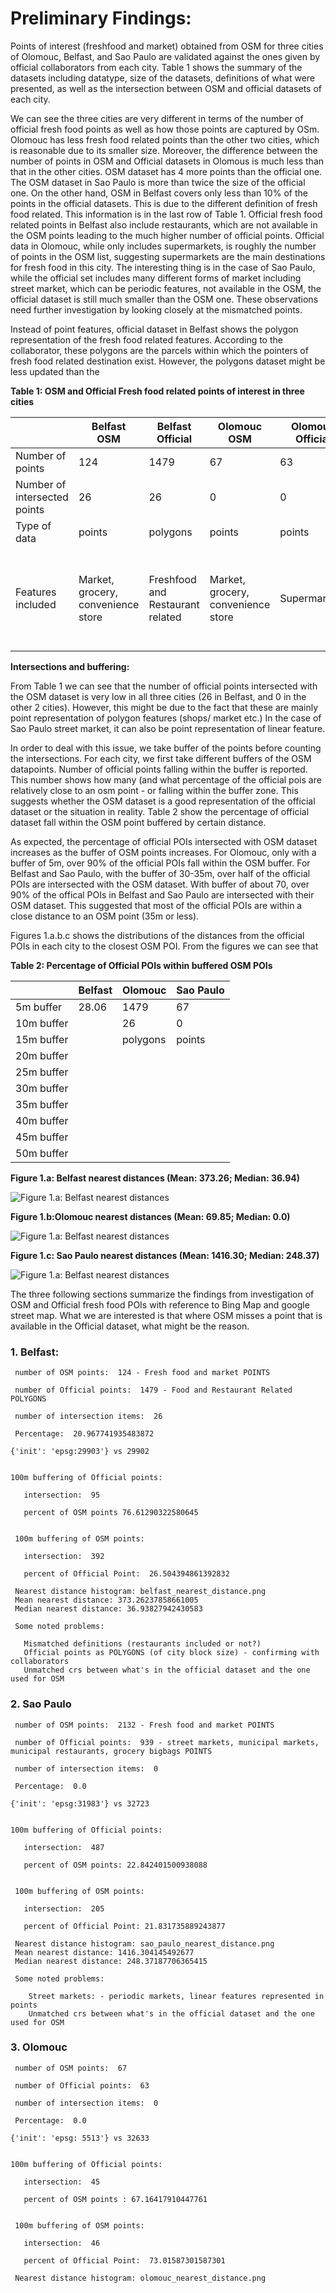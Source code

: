 # Preliminary Findings:

Points of interest (freshfood and market) obtained from OSM for three cities of Olomouc, Belfast, and Sao Paulo are validated against the ones given by official collaborators from each city. 
Table 1 shows the summary of the datasets including datatype, size of the datasets, definitions of what were presented, as well as the intersection between OSM and official datasets of each city. 

We can see the three cities are very different in terms of the number of official fresh food points as well as how those points are captured by OSm. Olomouc has less fresh food related points than the other two cities, which is reasonable due to its smaller size. Moreover, the difference between the number of points in OSM and Official datasets in Olomous is much less than that in the other cities. OSM dataset has 4 more points than the official one. The OSM dataset in Sao Paulo is more than twice the size of the official one. On the other hand, OSM in Belfast covers only less than 10% of the points in the official datasets. This is due to the different definition of fresh food related. This information is in the last row of Table 1. Official fresh food related points in Belfast also include restaurants, which are not available in the OSM points leading to the much higher number of official points. Official data in Olomouc, while only includes supermarkets, is roughly the number of points in the OSM list, suggesting supermarkets are the main destinations for fresh food in this city. The interesting thing is in the case of Sao Paulo, while the official set includes many different forms of market including street market, which can be periodic features, not available in the OSM, the official dataset is still much smaller than the OSM one. These observations need further investigation by looking closely at the mismatched points. 

Instead of point features, official dataset in Belfast shows the polygon representation of the fresh food related features. According to the collaborator, these polygons are the parcels within which the pointers of fresh food related destination exist. However, the polygons dataset might be less updated than the 

**Table 1: OSM and Official Fresh food related points of interest in three cities**


|  | Belfast OSM| Belfast Official | Olomouc OSM | Olomouc Official | Sao Paulo OSM | Sao Paulo Official |
| --- | --- | --- | --- | --- | --- | --- |
| Number of points | 124 | 1479| 67 | 63 | 2132| 939 |
| Number of intersected points | 26 | 26 | 0 | 0 | 0 | 0 |
| Type of data | points  |polygons | points | points | points | points |
| Features included | Market, grocery, convenience store |Freshfood and Restaurant related|Market, grocery, convenience store | Supermarkets|Market, grocery, convenience store | street markets, municipal markets, municipal restaurants, grocery bigbags |

**Intersections and buffering:**

From Table 1 we can see that the number of official points intersected with the OSM dataset is very low in all three cities (26 in Belfast, and 0 in the other 2 cities). However, this might be due to the fact that these are mainly point representation of polygon features (shops/ market etc.) In the case of Sao Paulo street market, it can also be point representation of linear feature. 

In order to deal with this issue, we take buffer of the points before counting the intersections. For each city, we first take different buffers of the OSM datapoints. Number of official points falling within the buffer is reported. This number shows how many (and what percentage of the official pois are relatively close to an osm point - or falling within the buffer zone. This suggests whether the OSM dataset is a good representation of the official dataset or the situation in reality. Table 2 show the percentage of official dataset fall within the OSM point buffered by certain distance. 

As expected, the percentage of official POIs intersected with OSM dataset increases as the buffer of OSM points increases. For Olomouc, only with a buffer of 5m, over 90% of the official POIs fall within the OSM buffer. For Belfast and Sao Paulo, with the buffer of 30-35m, over half of the official POIs are intersected with the OSM dataset. With buffer of about 70, over 90% of the offical POIs in Belfast and Sao Paulo are intersected with their OSM dataset. This suggested that most of the official POIs are within a close distance to an OSM point (35m or less). 

Figures 1.a.b.c shows the distributions of the distances from the official POIs in each city to the closest OSM POI. From the figures we can see that  

**Table 2: Percentage of Official POIs within buffered OSM POIs**


|  | Belfast| Olomouc| Sao Paulo |
| --- | --- | --- | --- |
| 5m buffer |28.06| 1479| 67 |
| 10m buffer |  | 26 | 0 |
| 15m buffer |  |polygons | points | 
|20m buffer ||| | 
|25m buffer ||| | 
|30m buffer ||| | 
|35m buffer ||| | 
|40m buffer ||| | 
|45m buffer ||| | 
|50m buffer ||| | 

**Figure 1.a: Belfast nearest distances (Mean: 373.26;
 Median: 36.94)**


![Figure 1.a: Belfast nearest distances](fig/belfast_nearest_distance.png)


**Figure 1.b:Olomouc nearest distances (Mean: 69.85; Median: 0.0)**


![Figure 1.a: Belfast nearest distances](fig/olomouc_nearest_distance.png)


**Figure 1.c: Sao Paulo nearest distances (Mean: 1416.30; Median: 248.37)**


![Figure 1.a: Belfast nearest distances](fig/sao_paulo_nearest_distance.png)


The three following sections summarize the findings from investigation of OSM and Official fresh food POIs with reference to Bing Map and google street map. What we are interested is that where OSM misses a point that is available in the Official dataset, what might be the reason. 

### 1. Belfast:
     
     number of OSM points:  124 - Fresh food and market POINTS
     
     number of Official points:  1479 - Food and Restaurant Related POLYGONS
     
     number of intersection items:  26
     
     Percentage:  20.967741935483872
    
    {'init': 'epsg:29903'} vs 29902 

    
    100m buffering of Official points:
       
       intersection:  95
       
       percent of OSM points 76.61290322580645

     
     100m buffering of OSM points:
       
       intersection:  392
       
       percent of Official Point:  26.504394861392832

     Nearest distance histogram: belfast_nearest_distance.png
     Mean nearest distance: 373.26237858661005
     Median nearest distance: 36.93827942430583
     
     Some noted problems: 
       
       Mismatched definitions (restaurants included or not?)
       Official points as POLYGONS (of city block size) - confirming with collaborators
       Unmatched crs between what's in the official dataset and the one used for OSM

### 2. Sao Paulo

     number of OSM points:  2132 - Fresh food and market POINTS
     
     number of Official points:  939 - street markets, municipal markets, municipal restaurants, grocery bigbags POINTS
     
     number of intersection items:  0
     
     Percentage:  0.0
    
    {'init': 'epsg:31983'} vs 32723

    
    100m buffering of Official points:
       
       intersection:  487
       
       percent of OSM points: 22.842401500938088 

     
     100m buffering of OSM points:
       
       intersection:  205
       
       percent of Official Point: 21.831735889243877

     Nearest distance histogram: sao_paulo_nearest_distance.png
     Mean nearest distance: 1416.304145492677
     Median nearest distance: 248.37187706365415
     
     Some noted problems:
         
        Street markets: - periodic markets, linear features represented in points
        Unmatched crs between what's in the official dataset and the one used for OSM
        

### 3. Olomouc

     number of OSM points:  67
     
     number of Official points:  63
     
     number of intersection items:  0
     
     Percentage:  0.0
    
    {'init': 'epsg: 5513'} vs 32633

    
    100m buffering of Official points:
       
       intersection:  45
       
       percent of OSM points : 67.16417910447761

     
     100m buffering of OSM points:
       
       intersection:  46
       
       percent of Official Point:  73.01587301587301

     Nearest distance histogram: olomouc_nearest_distance.png

